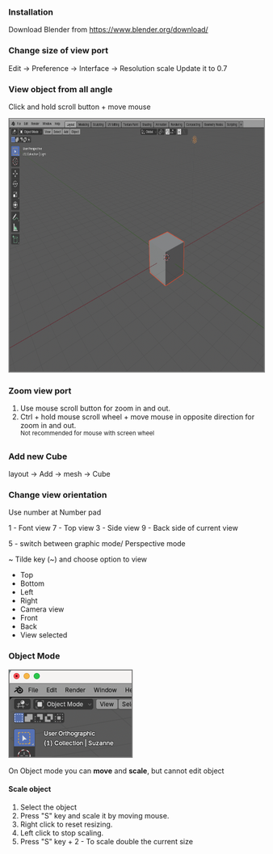 
### Installation
Download Blender from https://www.blender.org/download/

### Change size of view port
Edit -> Preference -> Interface -> Resolution scale
Update it to 0.7

### View object from all angle

Click and hold scroll button + move mouse

<img height=500 src="img/01-scroll.png" style="border: 2px gray solid">

### Zoom view port

1. Use mouse scroll button for zoom in and out.
2. Ctrl + hold mouse scroll wheel + move mouse in opposite direction for zoom in and out.<br><sup>Not recommended for mouse with screen wheel</sup> 

### Add new Cube

layout -> Add -> mesh -> Cube

### Change view orientation

Use number at Number pad

1 - Font view 
7 - Top view
3 - Side view
9 - Back side of current view

5 -  switch between graphic mode/ Perspective mode

~  Tilde key (~) and choose option to view 
- Top
- Bottom
- Left
- Right
- Camera view
- Front
- Back
- View selected


### Object Mode

 <img src="img/Object-mode.png" style="border: 2px gray solid">
 
On Object mode you can **move** and **scale**, but cannot edit object

#### Scale object
1. Select the object
2. Press "S" key and scale it by moving mouse.
3. Right click to reset resizing.
4. Left click to stop scaling.
5. Press "S" key + 2 - To scale double the current size